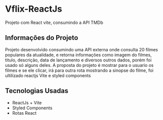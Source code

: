 # Vflix-ReactJs

Projeto com React vite, consumindo a API TMDb

## Informações do Projeto

Projeto desenvolvido consumindo uma API externa onde consulta 20 filmes populares da atualidade, e retorna informações como imagem do filmes, titulo, descrição, data de lançamento e diversos outros dados, porém foi usado só alguns deles.
A proposta do projeto é mostrar para o usuario os filmes e se ele clicar, irá para outra rota mostrando a sinopse do filme, foi ultilizado reactjs Vite e styled components

## Tecnologias Usadas 

+ ReactJs + Vite
+ Styled Components
+ Rotas React
